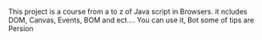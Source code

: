 This project is a course from a to z of Java script in Browsers. it ncludes DOM, Canvas, Events, BOM and ect.... 
You can use it, Bot some of tips are Persion
